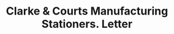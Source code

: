 ---
doi: 10.7916/D8MW3V8N
date_other: '1911'
date_other_textual: '1911'
form: correspondence
genre:
- Letters (correspondence)
name:
- Clarke & Courts Manufacturing Stationers
object_in_context_url: https://biggert.cul.columbia.edu/items/view/ave_biggert_01569
subject_hierarchical_geographic:
- Galveston, Texas, United States
subject_name:
- Clarke & Courts Manufacturing Stationers
title: Clarke & Courts Manufacturing Stationers. Letter
sort_title: Clarke & Courts Manufacturing Stationers. Letter
call_number: ave_biggert_01569
coordinates:
- 29.28111111111111,-94.82583333333334
pid: ave_biggert_01569
identifiers: ave_biggert_01569
canvas_id: ldpd:396830
permalink: "/items/ave_biggert_01569/"
layout: iiif-image-page
---